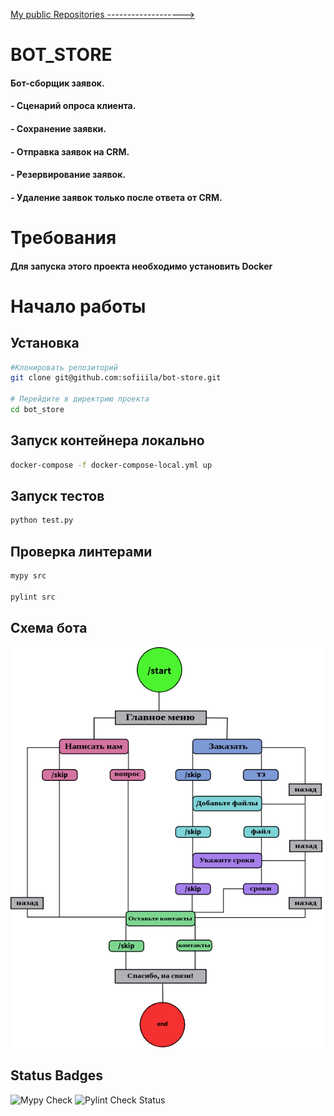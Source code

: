 [My public Repositories ------------------->](https://github.com/sofiiila/sofiiila/blob/main/content_table.md)

# BOT_STORE
#### Бот-сборщик заявок. 
#### - Сценарий опроса клиента.
#### - Сохранение заявки.
#### - Отправка заявок на CRM.
#### - Резервирование заявок.
#### - Удаление заявок только после ответа от CRM.

# Требования
#### Для запуска этого проекта необходимо установить Docker

# Начало работы
## Установка

```bash
#Клонировать репозиторий
git clone git@github.com:sofiiila/bot-store.git

# Перейдите в директрию проекта
cd bot_store
```
## Запуск контейнера локально

```bash
docker-compose -f docker-compose-local.yml up
```
## Запуск тестов

```bash
python test.py
```

## Проверка линтерами

```bash
mypy src

pylint src
```

## Схема бота

![Схема бота](СХЕМАБОТА.png)

## Status Badges
![Mypy Check](https://github.com/sofiiila/bot-store/actions/workflows/CI_pipeline.yml/badge.svg?branch=dev_0.0/gl-autodeploy&job=mypy-check)
![Pylint Check Status](https://github.com/sofiiila/bot-store/actions/workflows/CI_pipeline.yml/badge.svg?branch=dev_0.0/gl-autodeploy&job=pylint-check)

